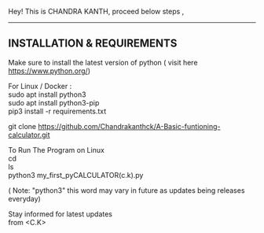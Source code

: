 Hey! This is CHANDRA KANTH, proceed below steps ,

-----------------------------------
INSTALLATION & REQUIREMENTS
-----------------------------------

Make sure to install  the latest version of python ( visit here https://www.python.org/)

For Linux / Docker :<br />
sudo apt install python3<br />
sudo apt install python3-pip<br />
pip3 install -r requirements.txt<br />

git clone https://github.com/Chandrakanthck/A-Basic-funtioning-calculator.git

To Run The Program on Linux<br />
cd <your file location><br />
ls <list out the program files><br />
python3 my_first_pyCALCULATOR(c.k).py <br />
	
( Note: "python3" this word may vary in future as updates being releases everyday)<br />

Stay informed for latest updates<br />
   from <C.K>
       
	


